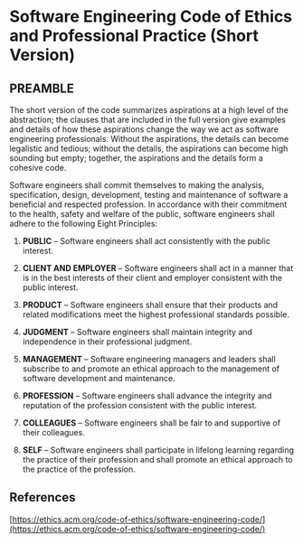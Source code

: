 # Software Engineering Code of Ethics and Professional Practice (Short Version)

## PREAMBLE

The short version of the code summarizes aspirations at a high level of the abstraction; the clauses that are included 
in the full version give examples and details of how these aspirations change the way we act as software engineering 
professionals. Without the aspirations, the details can become legalistic and tedious; without the details, the 
aspirations can become high sounding but empty; together, the aspirations and the details form a cohesive code.

Software engineers shall commit themselves to making the analysis, specification, design, development, testing and 
maintenance of software a beneficial and respected profession. In accordance with their commitment to the health, 
safety and welfare of the public, software engineers shall adhere to the following Eight Principles:

1. __PUBLIC__ – Software engineers shall act consistently with the public interest.

2. __CLIENT AND EMPLOYER__ – Software engineers shall act in a manner that is in the best interests of their client and 
   employer consistent with the public interest.

3. __PRODUCT__ – Software engineers shall ensure that their products and related modifications meet the highest 
   professional standards possible.

4. __JUDGMENT__ – Software engineers shall maintain integrity and independence in their professional judgment.

5. __MANAGEMENT__ – Software engineering managers and leaders shall subscribe to and promote an ethical approach to the 
   management of software development and maintenance.

6. __PROFESSION__ – Software engineers shall advance the integrity and reputation of the profession consistent with the 
   public interest.

7. __COLLEAGUES__ – Software engineers shall be fair to and supportive of their colleagues.

8. __SELF__ – Software engineers shall participate in lifelong learning regarding the practice of their profession and 
   shall promote an ethical approach to the practice of the profession.

## References

[https://ethics.acm.org/code-of-ethics/software-engineering-code/](https://ethics.acm.org/code-of-ethics/software-engineering-code/)